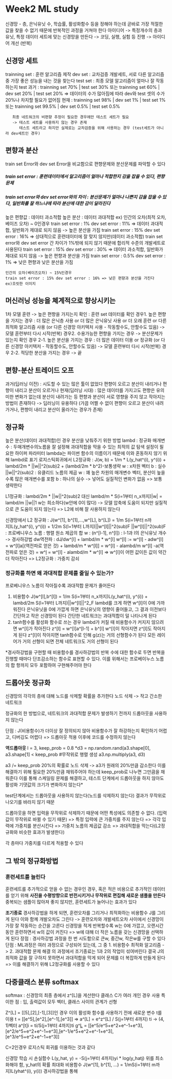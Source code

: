 # Week2 ML study
신경망 - 층, 은닉유닛 수, 학습률, 활성화함수 등을 정해야 하는데 곧바로 가장 적절한 값을 찾을 수 없기 때문에 반복적인 과정을 거쳐야 한다
아이디어 -> 특정개수의 층과 유닛, 특정 데이터 세트에 맞는 신경망을 만든다 -> 코딩, 실행, 실험 등 진행 -> 아이디어 개선 (반복)

## 신경망 세트
trainning set : 훈련 알고리즘 제작
dev set : 교차검증 개발세트, 서로 다른 알고리즘 중 가장 좋은 성능을 내는 것을 찾는다
test set : 최종 모델 알고리즘이 얼마나 잘 작동하는지 test
과거 : trainning set 70% | test set 30% 또는
       trainning set 60% | dev set 20% | test set 20%
       => 데이터의 수가 많아짐에 따라 dev와 test 셋의 수가 20%나 차지할 필요가 없어짐
현재 : trainning set 98% | dev set 1% | test set 1% 또는
       trainning set 99.5% | dev set 0.5% | test set 0.5%
       
       최종 네트워크의 비편향 추정이 필요한 경우에만 테스트 세트가 필요
       -> 테스트 세트를 사용하지 않는 경우 존재
          테스트 세트라고 하지만 실제로는 교차검증을 위해 사용하는 경우 (test세트가 아니라 dev세트인 경우)
       
## 편향과 분산
train set Error와 dev set Error을 비교함으로 편향문제와 분산문제를 파악할 수 있다
##### train set error : 훈련데이터에서 알고리즘이 얼마나 적합한지 감을 잡을 수 있다, 편향문제
##### train set error와 dev set error와의 차이 : 분산문제가 얼마나 나쁜지 감을 잡을 수 있다, 일반화를 잘 하느냐에 따라 분산에 대한 감이 달라진다
높은 편향값 : 데이터 과소적합
높은 분산 : 데이터 과대적합
ex) 인간의 오차(최적 오차, 베이즈 오차) ~ 0인경우
    train set error : 1% dev set error : 11% => 데이터 과대적합, 일반화가 제대로 되지 않음 -> 높은 분산을 가짐
    train set error : 15% dev set error : 16% => 상대적으로 훈련데이터에 잘 맞지 않지만(데이터 과소적합) train set error와 dev set error 간 차이가 1%밖에 되지 않기 때문에 합리적 수준의 개발세트로 사용된다
    train set error : 15% dev set error : 30% => 데이터 과소적합, 일반화가 제대로 되지 않음 -> 높은 편향과 분산을 가짐
    train set error : 0.5% dev set error : 1% => 낮은 편향과 낮은 분산을 가짐
    
    인간의 오차(베이즈오차) ~ 15%인경우
    train set error : 15% dev set error : 16% => 낮은 편향과 분산을 가진다
    ex)흐릿한 이미지

## 머신러닝 성능을 쳬계적으로 향상시키는 
1차 모델 훈련 -> 높은 편향을 가지는지 확인 : 훈련 set 데이터를 확인
       경우1. 높은 편향을 가지는 경우 : 더 많은 은닉층 사용 or 더 많은 은닉유닛 사용 or 더 오래 훈련 or 다른 최적화 알고리즘 사용 (or 다른 신경망 아키텍처 사용 - 작동할수도, 안할수도 있음) -> 모델 훈련부터 다시 시작(반복)
       경우2. 수용가능한 편향을 가지는 경우 -> 분산문제가 있는지 확인
              경우 2-1. 높은 분산을 가지는 경우 : 더 많은 데이터 이용 or 정규화 (or 다른 신경망 아키텍저 - 작동할수도, 안할수도 있음) -> 모델 훈련부터 다시 시작(반복)
              경우 2-2. 적당한 분산을 가지는 경우 -> 끝

## 편향-분산 트레이드 오프
과거(딥러닝 이전) : 시도할 수 있는 많은 툴이 없었다
                    편향이 오르고 분산이 내리거나
                    편향이 내리고 분산이 오르거나
현재(딥러닝 시대) : 많은 데이터를 가지고도 편향은 유의미한 변화가 없는데 분산이 내려가는 등 편향과 분산이 서로 영향을 주지 않고 작아지는 방법이 존재하다
                    -> 딥러닝이 유용하다 (가끔 어쩔 수 없이 편향이 오르고 분산이 내려가거나, 편향이 내리고 분산이 올라가는 경우가 존재)

## 정규화
높은 분산(데이터 과대적합)인 경우 분산을 낮춰주기 위한 방법
lambd : 정규화 매개변수 : 두매개변수의노름을 잘 설정해 과대적합을 막을 수 있는 최적의 값 탐색
        설정이 필요한 하이퍼 파라미터
        lambda는 파이썬 함수의 이름이기 때문에 이와 혼동하지 않기 위해 lambd로 표기
로지스틱회귀에서 L2정규화 : J(w, b) = 1/m * L(y_hat^(i), y^(i)) + lambd/2m * ||w||^2(sub)2 + (lambd/2m * b^2)-보통생략
w : x차원 벡터
b : 실수
||w||^2(sub)2 : 유클리드 노름의 제곱
w : 꽤 높은 차원의 매개변수 벡터, 분산이 높을수록 많은 매개변수를 포함
b : 하나의 실수 -> 넣어도 실질적인 변화가 없음 => 보통 생략한다

L1정규화 : lambd/2m * ||w||^2(sub)2  대신 lambd/m * S(i=1부터 n_x까지)|w| = lambd/m ||w||1 
w는 희소하다(w안에 0이 많다) -> 모델 압축에 도움이 되지만 실질적으로 큰 도움이 되지 않는다
=> L2에 비해 잘 사용하지 않는다

신경망에서 L2 정규화 : J(w^[1], b^[1],...,w^[L], b^[L]) = 1/m S(i=1부터 n까지)L(y_hat^(i), y^(i)) + 1/2m S(l=1부터 L까지)||w^[l]||^2(sub)F
||w^[l]||^2(sub)F : 프로베니우스 노름 : 행렬 원소 제곱의 합
w : (n^[l-1], n^[l]) : l-1과 l의 은닉유닛 개수
-> 경사하강법
dw역전파 : dJ/dw^[l] + lambd/m * w^[l]
w^[l] := w^[l] - adw^[l] 
       = w^[l]a[(역전파로 얻은 것) + lambd/m * w^[l]]
       = w^[l] - alambd/m w^[l] -a(역전파로 얻은 것)
       = w^[l](1-alambd/m)
       = w^[l] - alambd/m * w^[l]
       => w^[l]이 어떤 값이든 값이 약간 더 작아진다 => L2정규화 : 가중치 감쇠
       
### 정규화를 하면 왜 과대적합 문제를 줄일 수 있는가?
프로베니우스 노름이 작아질수록 과대적합 문제가 줄어든다

1. 비용함수 J(w^[l],b^[l]) = 1/m S(i=1부터 n_x까지)L(y_hat^(i), y^(i)) + lambd/2m S(l=1부터 L까지)||w^[l]||^2_F
       lambd를 크게 하면 w^[l]이 0에 가까워진다
       은닉유닛을 0에 가깝게 하면 은닉유닛의 영향이 줄어들고, 그 결과 이전보다 간단하고 작은 신경망이 된다
       간단한 네트워크는 과대적합이 덜 나타나게 된다
2. tanh함수를 활성화 함수로 쓰는 경우 lambd가 커질 때 비용함수가 커지지 않으려면 w^[l]가 작아진다
       z^[l] = w^[l]a^[l-1] + b^[l]
       w^[l]이 작아지면 z^[l]도 작아지게 된다
       z^[l]이 작아지면 tanh함수로 인해 g(z)는 거의 선형함수가 된다
       모든 레이어가 거의 선형이 되면 전체 네트워크도 거의 선형이 된다

*경사하강법을 구현할 때 비용함수를 경사하강법의 반복 수에 대한 함수로 두면 반복을 진행할 때마다 단조감소하는 함수로 표현할 수 있다.
이를 위해서는 프로베이누스 노름의 합 항까지 모두 포함하여 구현해주어야 한다

## 드롭아웃 정규화
신경망의 각각의 층에 대해 노드를 삭제할 확률을 추가한다
노드 삭제 -> 작고 간소한 네트워크

정규화의 한 방법으로, 네트워크의 과대적합 문제가 발생하기 전까지 드롭아웃을 사용하지 않는다

단점 : J(비용함수)가 더이상 잘 정의되지 않아 비용함수가 잘 하강하는지 확인하기 어렵고, 디버깅도 어렵다
       => 드롭아웃 적용 이후에 코드를 수정하지 않는다

**역드롭아웃**
l = 3,  keep_prob = 0.8
*d3 = np.random.rand(a3.shape[0], a3.shape[1] < keep_prob  #무작위로 행렬 생성
a3.np.multiply(a3, d3)

a3 /= keep_prob
       20%의 확률로 노드 삭제 -> a3가 원래의 20%만큼 감소한다
       이를 해결하기 위해 필요한 20%만큼 채워주어야 하는데 keep_prob로 나누면 그만큼을 채워준다
       이를 통해 스케일링 문제를 해결하고, 테스트 단계에서 드롭아웃을 하지 않아도 활성화 기댓값의 크기가 변화하지 않는다*

test단계에서는 드롭아웃을 사용하지 않는다(노드를 삭제하지 않는다)
       결과가 무작위로 나오기를 바라지 않기 때문

드롭아웃을 하면 입력을 무작위로 삭제하기 때문에 어떤 특성에도 의존할 수 없다. (입력 값이 무작위로 바뀔 수 있기 때문)
=> 특정 입력에 큰 가중치를 주지 않는다
=> 각각 입력에 가중치를 분산시킨다
=> 가중치 노름의 제곱값 감소
=> 과대적합을 막는다(L2정규화와 비슷한 효과가 발생한다)

각 층마다 가중치를 다르게 적용할 수 있다

## 그 밖의 정규화방법
### 훈련세트를 늘린다
훈련세트를 추가적으로 얻을 수 없는 경우인 경우, 혹은 적은 비용으로 추가적인 데이터를 얻기 위해
**사진을 수평방향으로 반전시키거나 무작위로 편집해 새로운 샘플을 만든다**
중복되는 샘플이 많아져 좋지 않지만, 훈련세트가 늘어나는 효과가 있다

**조기종료**
경사하강법을 하게 되면, 훈련오차를 그리거나 최적화하는 비용함수 J를 그리게 된다
이와 함께 개발오차도 그린다
-> 훈련오차와 개발세트오차 사이에서 신경망이 가장 잘 작동하는 순간을 고른다
신경망을 적게 반복할수록 w는 0에 가깝고, 오랜시간동안 훈련하면서 w의 값이 커진다
=> w에 대해 더 작은 노름을 갖는 신경망을 선택하게 된다
       장점 : 경사하강법 과정을 한 번 시도함으로 큰w, 중간w, 작은w를 구할 수 있다
       단점 : ML과정은 여러 과정으로 구성되어 있는데, 그 중 1. 비용함수 최적화 알고리즘 -> 2. 과대적합 문제 해결 의 과정에서 조기종료는 1과 2의 작업이 섞여버린다
              결국 J의 최적화 값을 잘 구하지 못하면서 과대적합을 막게 되어 문제를 더 복잡하게 만들게 된다
              => 이를 해결하기 위해 L2정규화를 사용할 수 있다

## 다중클래스 분류 softmax
softmax : 신경망의 최종 층에서 z^[L]을 게산한다
클래스 C가 여러 개인 경우 사용
특이한 점 : 입, 출력값이 모두 벡터, 클래스 사이의 관계가 선형

Z^[L] = [[5],[2],[-1],[3]]인 경우 이의 활성화 함수를 사용하기 전에 새로운 변수 t를 이용
t  = [[e^5],[e^2],[e^-1],[e^3]]
=> a^[L] = e^z^[L] / S(j=1부터 4까지) ti   -> (4, 1)벡터
a^[t]i = ti/S(j=1부터 4까지)ti
g^[L](z^[L]) = [[e^5/e^5+e^2+e^-1+e^3],[e^2/e^5+e^2+e^-1+e^3],[e^-1/e^5+e^2+e^-1+e^3],[e^3/e^5+e^2+e^-1+e^3]]

C=2인경우 로지스틱 회귀를 이용하는 것과 같다

신경망 학습 시 손실함수
L(y_hat, y) = -S(j=1부터 4까지)yi * log(y_hatj)
위를 최소화해야 함, y_hat의 확률 최대화
비용함수
J(w^[1], b^[1], ...) = 1/mS(i=1부터 m까지)L(yhat^(i), y(i))
경사하강법을 통해 
